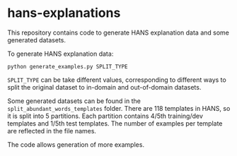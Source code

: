 # hans-explanations

This repository contains code to generate HANS explanation data and some generated datasets.

To generate HANS explanation data:

```
python generate_examples.py SPLIT_TYPE
```

`SPLIT_TYPE` can be take different values, corresponding to different ways to split the original dataset to in-domain and out-of-domain datasets.

Some generated datasets can be found in the `split_abundant_words_templates` folder. There are 118 templates in HANS, so it is split into 5 partitions. Each partition contains 4/5th training/dev templates and 1/5th test templates. The number of examples per template are reflected in the file names. 

The code allows generation of more examples.